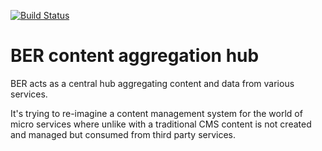 [![Build Status](https://travis-ci.org/pst/BER.svg?branch=tests)](https://travis-ci.org/pst/BER)

# BER content aggregation hub

BER acts as a central hub aggregating content and data from various services.

It's trying to re-imagine a content management system for the world of micro
services where unlike with a traditional CMS content is not created and managed
but consumed from third party services.
